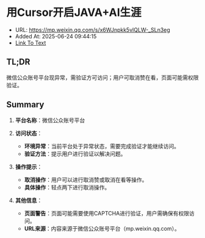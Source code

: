 # 用Cursor开启JAVA+AI生涯
- URL: https://mp.weixin.qq.com/s/x6WJnpkk5vlQLW-_SLn3eg
- Added At: 2025-06-24 09:44:15
- [Link To Text](2025-06-24-用cursor开启java+ai生涯_raw.md)

## TL;DR
微信公众账号平台现异常，需验证方可访问；用户可取消赞在看，页面可能需权限验证。

## Summary
1. **平台名称**：微信公众账号平台

2. **访问状态**：
   - **环境异常**：当前平台处于异常状态，需要完成验证才能继续访问。
   - **验证方法**：提示用户进行验证以解决问题。

3. **操作提示**：
   - **取消操作**：用户可以进行取消赞或取消在看等操作。
   - **具体操作**：轻点两下进行取消操作。

4. **其他信息**：
   - **页面警告**：页面可能需要使用CAPTCHA进行验证，用户需确保有权限访问。
   - **URL来源**：内容来源于微信公众账号平台（mp.weixin.qq.com）。
